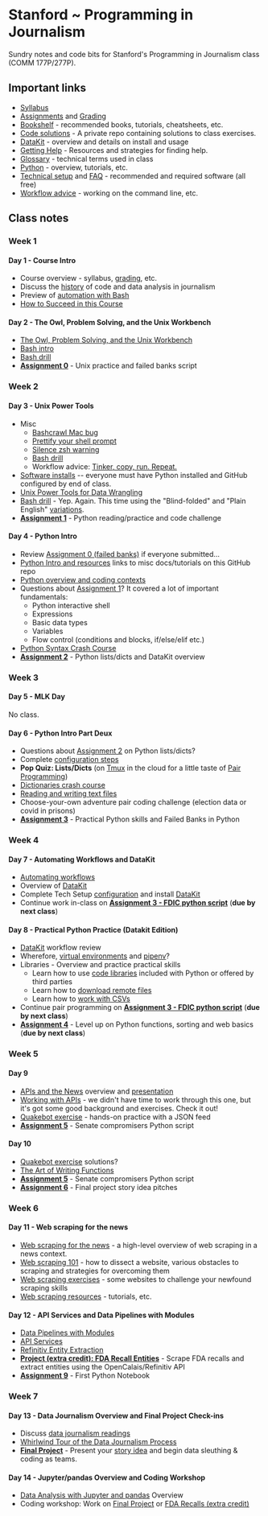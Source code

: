 # Stanford ~ Programming in Journalism

Sundry notes and code bits for Stanford's Programming in Journalism class (COMM 177P/277P).

## Important links

* [Syllabus][]
* [Assignments](assignments/README.md) and [Grading](assignments/grading.md)
* [Bookshelf](docs/bookshelf.md) - recommended books, tutorials, cheatsheets, etc.
* [Code solutions](https://github.com/zstumgoren/stanford-progj-2022-solutions) - A private repo containing solutions to class exercises.
* [DataKit][] - overview and details on install and usage
* [Getting Help](docs/getting_help.md) - Resources and strategies for finding help.
* [Glossary](docs/glossary.md) - technical terms used in class
* [Python](docs/python/README.md) - overview, tutorials, etc.
* [Technical setup](docs/tech_setup.md) and [FAQ](docs/tech_faq.md) - recommended and required software (all free)
* [Workflow advice](docs/workflow_advice.md) - working on the command line, etc.

[Syllabus]: https://canvas.stanford.edu/courses/146027/assignments/syllabus

## Class notes

### Week 1

#### Day 1 - Course Intro

* Course overview - syllabus, [grading](assignments/grading.md), etc.
* Discuss the [history](docs/history.md) of code and data analysis in journalism
* Preview of [automation with Bash](exercises/bash_preview.md)
* [How to Succeed in this Course](docs/how_to_succeed.md)

#### Day 2 - The Owl, Problem Solving, and the Unix Workbench

* [The Owl, Problem Solving, and the Unix Workbench](docs/owl_probs_unix.md)
* [Bash intro](https://tinyurl.com/bash-intro)
* [Bash drill](exercises/bash_drill.md)
* **[Assignment 0](assignments/bash_intro.md)** - Unix practice and failed banks script


### Week 2

#### Day 3 - Unix Power Tools

* Misc
  * [Bashcrawl Mac bug](https://github.com/stanfordjournalism/stanford-progj-2022/issues/7)
  * [Prettify your shell prompt](docs/tech_faq.md#how-do-i-prettify-my-shell-prompt)
  * [Silence zsh warning](docs/tech_faq.md#how-do-i-silence-zsh-shell-warning)
  * [Bash drill](exercises/bash_drill.md)
  * Workflow advice: [Tinker, copy, run. Repeat.](docs/workflow_advice.md#tinker-copy-run-repeat)
* [Software installs](docs/tech_setup.md) -- everyone must have Python installed and GitHub configured by end of class.
* [Unix Power Tools for Data Wrangling](docs/power_tools_for_data_wrangling.md)
* [Bash drill](exercises/bash_drill.md) - Yep. Again. This time using the "Blind-folded" and "Plain English" [variations](exercises/bash_drill.md#variations-on-the-drill).
* **[Assignment 1](assignments/python_intro.md)** - Python reading/practice and code challenge

#### Day 4 - Python Intro

* Review [Assignment 0 (failed banks)](assignments/bash_intro.md) if everyone submitted...
* [Python Intro and resources](docs/python) links to misc docs/tutorials on this GitHub repo
* [Python overview and coding contexts](docs/python/overview.md)
* Questions about [Assignment 1](assignments/python_intro.md)? It covered a lot of important fundamentals:
  - Python interactive shell
  - Expressions
  - Basic data types
  - Variables
  - Flow control (conditions and blocks, if/else/elif etc.)
* [Python Syntax Crash Course](docs/python/python_syntax_crash_course.md)
* **[Assignment 2](assignments/python_lists_dicts.md)** - Python lists/dicts and DataKit overview


### Week 3

#### Day 5 - MLK Day

No class.


#### Day 6 - Python Intro Part Deux

* Questions about [Assignment 2](assignments/python_lists_dicts.md) on Python lists/dicts?
* Complete [configuration steps](docs/tech_setup.md#configure)
* **Pop Quiz: Lists/Dicts** (on [Tmux][] in the cloud for a little taste of [Pair Programming][])
* [Dictionaries crash course](docs/python/dict_basics.md)
* [Reading and writing text files](docs/python/file_io.md)
* Choose-your-own adventure pair coding challenge (election data or covid in prisons)
* **[Assignment 3](assignments/libraries_and_fdic_py.md)** - Practical Python skills and Failed Banks in Python

### Week 4

#### Day 7 - Automating Workflows and DataKit

* [Automating workflows](docs/automating_workflows.md)
* Overview of [DataKit][]
* Complete Tech Setup [configuration](docs/tech_setup.md#configure) and install [DataKit][]
* Continue work in-class on **[Assignment 3 - FDIC python script](assignments/libraries_and_fdic_py.md)** (**due by next class**)

[Tmux]: https://en.wikipedia.org/wiki/Tmux
[Pair programming]: https://en.wikipedia.org/wiki/Pair_programming

#### Day 8 - Practical Python Practice (Datakit Edition)

* [DataKit][] workflow review
* Wherefore, [virtual environments][] and [pipenv][]?
* Libraries - Overview and practice practical skills
  * Learn how to use [code libraries](/docs/python/libraries.md) included with Python or offered by third parties
  * Learn how to [download remote files](/docs/python/remote_files.md)
  * Learn how to [work with CSVs](/docs/python/csv.md)
* Continue pair programming on **[Assignment 3 - FDIC python script](assignments/libraries_and_fdic_py.md)** (**due by next class**)
* **[Assignment 4](assignments/python_functions_sorting_web_basics.md)** - Level up on Python functions, sorting and web basics (**due by next class**)

[virtual environments]: https://realpython.com/pipenv-guide/
[pipenv]: https://pipenv.pypa.io/en/latest/


### Week 5

#### Day 9

* [APIs and the News](/docs/apis_and_the_news.md) overview and [presentation](https://tinyurl.com/apis-and-the-news)
* [Working with APIs](/docs/python/working_with_apis.md) - we didn't
  have time to work through this one, but it's got some good background and exercises. Check it out!
* [Quakebot exercise](/exercises/quakebot.md) - hands-on practice with a JSON feed
* **[Assignment 5](assignments/senate_compromisers.md)** - Senate compromisers Python script

#### Day 10

* [Quakebot exercise](/exercises/quakebot.md) solutions?
* [The Art of Writing Functions](/docs/python/art_of_functions.md)
* **[Assignment 5](assignments/senate_compromisers.md)** - Senate compromisers Python script
* **[Assignment 6](/assignments/final_project_story_idea.md)** - Final project story idea pitches

### Week 6

#### Day 11 - Web scraping for the news

* [Web scraping for the news](/docs/web_scraping/README.md) - a high-level overview of web scraping in a news context.
* [Web scraping 101](/docs/web_scraping/101.md) - how to dissect a website, various obstacles to scraping and strategies for overcoming them
* [Web scraping exercises](/docs/web_scraping/exercises.md) - some websites to challenge your newfound scraping skills
* [Web scraping resources](/docs/web_scraping/resources.md) - tutorials, etc.

#### Day 12 - API Services and Data Pipelines with Modules

* [Data Pipelines with Modules](/docs/python/data_pipelines_with_modules.md)
* [API Services](/docs/api_services.md)
* [Refinitiv Entity Extraction](/code/refinitiv_example/README.md)
* **[Project (extra credit): FDA Recall Entities](/projects/fda_recall_entities.md)** - Scrape FDA recalls and extract entities using the OpenCalais/Refinitiv API
* **[Assignment 9](/assignments/first_notebook.md)** - First Python Notebook

### Week 7

#### Day 13 - Data Journalism Overview and Final Project Check-ins

* Discuss [data journalism readings](/assignments/dj_intro.md)
* [Whirlwind Tour of the Data Journalism Process](https://docs.google.com/presentation/d/1cEoPLJpZ6FVNLtW5f3jtWhgEeIhPv6eqWae85LAFPcs/edit?usp=sharing)
* **[Final Project](projects/sf_data_analysis.md)** - Present your [story idea](/assignments/final_project_story_idea.md) and begin data sleuthing & coding as teams.

#### Day 14 - Jupyter/pandas Overview and Coding Workshop

* [Data Analysis with Jupyter and pandas](/docs/python/data_analysis_intro.md) Overview
* Coding workshop: Work on [Final Project](projects/sf_data_analysis.md) or [FDA Recalls (extra credit)](/projects/fda_recall_entities.md)



[DataKit]: docs/datakit.md

